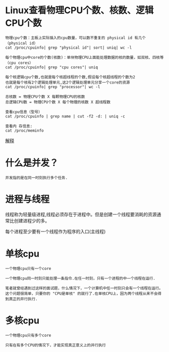 # Linux查看物理CPU个数、核数、逻辑CPU个数

    物理cpu个数：主板上实际插入的cpu数量，可以数不重复的 physical id 有几个（physical id）
    cat /proc/cpuinfo| grep "physical id"| sort| uniq| wc -l

    每个物理cpu中core的个数(核数)：单块物理CPU上面能处理数据的核的数量，如双核、四核等 （cpu cores）
    cat /proc/cpuinfo| grep "cpu cores"| uniq
    
    每个核逻辑cpu个数,也就是每个核超线程的个数,假设每个核超线程的个数为2
    也就是每个核有2个逻辑处理单元,这2个逻辑处理单元分享一个core的资源
    cat /proc/cpuinfo| grep "processor"| wc -l

    总核数 = 物理CPU个数 X 每颗物理CPU的核数 
    总逻辑CPU数 = 物理CPU个数 X 每个物理的核数 X 超线程数
    
    查看cpu信息（型号）
    cat /proc/cpuinfo | grep name | cut -f2 -d: | uniq -c

    查看内 存信息:
    cat /proc/meminfo    
    
[解释](https://www.cnblogs.com/bugutian/p/6138880.html)    

# 什么是并发？

    并发指的是在同一时刻执行多个任务.

# 进程与线程

线程称为轻量级进程,线程必须存在于进程中。但是创建一个线程要消耗的资源通常比创建进程少的多。

每个进程至少要有一个线程作为程序的入口(主线程)

# 单核cpu

    一个物理cpu只有一个core
    
    一个物理cpu同一时刻只能处理一条指令.在任一时刻，只有一个进程的中一个线程在运行.

    笔者就曾经遇到过这样的面试题，什么情况下，一个计算机中任一时刻只会有一个线程在运行。
    这个问题很简单，只要你的 "CPU是单核" 的就行了.在单核CPU上，因为两个线程从来不会得到真正的并行执行.

# 多核cpu

    一个物理cpu只有多个core
    
    只有在有多个CPU的情况下，才能实现真正意义上的并行执行
